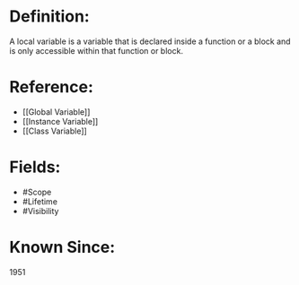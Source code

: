 

# Definition:
A local variable is a variable that is declared inside a function or a block and is only accessible within that function or block.

# Reference:
- [[Global Variable]]
- [[Instance Variable]]
- [[Class Variable]]

# Fields: 
- #Scope
- #Lifetime
- #Visibility

# Known Since:
1951

